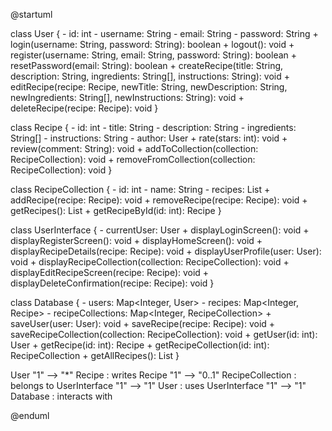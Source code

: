 @startuml

class User {
    - id: int
    - username: String
    - email: String
    - password: String
    + login(username: String, password: String): boolean
    + logout(): void
    + register(username: String, email: String, password: String): boolean
    + resetPassword(email: String): boolean
    + createRecipe(title: String, description: String, ingredients: String[], instructions: String): void
    + editRecipe(recipe: Recipe, newTitle: String, newDescription: String, newIngredients: String[], newInstructions: String): void
    + deleteRecipe(recipe: Recipe): void
}

class Recipe {
    - id: int
    - title: String
    - description: String
    - ingredients: String[]
    - instructions: String
    - author: User
    + rate(stars: int): void
    + review(comment: String): void
    + addToCollection(collection: RecipeCollection): void
    + removeFromCollection(collection: RecipeCollection): void
}

class RecipeCollection {
    - id: int
    - name: String
    - recipes: List<Recipe>
    + addRecipe(recipe: Recipe): void
    + removeRecipe(recipe: Recipe): void
    + getRecipes(): List<Recipe>
    + getRecipeById(id: int): Recipe
}

class UserInterface {
    - currentUser: User
    + displayLoginScreen(): void
    + displayRegisterScreen(): void
    + displayHomeScreen(): void
    + displayRecipeDetails(recipe: Recipe): void
    + displayUserProfile(user: User): void
    + displayRecipeCollection(collection: RecipeCollection): void
    + displayEditRecipeScreen(recipe: Recipe): void
    + displayDeleteConfirmation(recipe: Recipe): void
}

class Database {
    - users: Map<Integer, User>
    - recipes: Map<Integer, Recipe>
    - recipeCollections: Map<Integer, RecipeCollection>
    + saveUser(user: User): void
    + saveRecipe(recipe: Recipe): void
    + saveRecipeCollection(collection: RecipeCollection): void
    + getUser(id: int): User
    + getRecipe(id: int): Recipe
    + getRecipeCollection(id: int): RecipeCollection
    + getAllRecipes(): List<Recipe>
}

User "1" --> "*" Recipe : writes
Recipe "1" --> "0..1" RecipeCollection : belongs to
UserInterface "1" --> "1" User : uses
UserInterface "1" --> "1" Database : interacts with

@enduml
